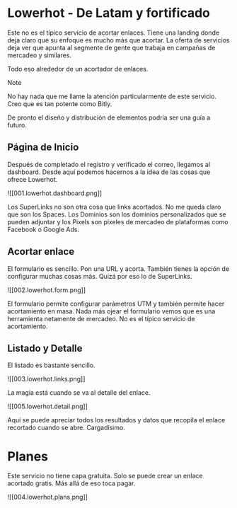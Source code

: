 # Lowerhot - De Latam y fortificado

Este no es el típico servicio de acortar enlaces. Tiene una landing donde deja claro que su enfoque es mucho más que acortar. La oferta de servicios deja ver que apunta al segmente de gente que trabaja en campañas de mercadeo y similares.

Todo eso alrededor de un acortador de enlaces.

> [!Note]
> No hay nada que me llame la atención particularmente de este servicio. Creo que es tan potente como Bitly.
>
> De pronto el diseño y distribución de elementos podría ser una guía a futuro.

## Página de Inicio

Después de completado el registro y verificado el correo, llegamos al dashboard. Desde aquí podemos hacernos a la idea de las cosas que ofrece Lowerhot.

![[001.lowerhot.dashboard.png]]

Los SuperLinks no son otra cosa que links acortados. No me queda claro que son los Spaces. Los Dominios son los dominios personalizados que se pueden adjuntar y los Pixels son píxeles de mercadeo de plataformas como Facebook o Google Ads.

## Acortar enlace

El formulario es sencillo. Pon una URL y acorta. También tienes la opción de configurar muchas cosas más. Quizá por eso lo de SuperLinks.

![[002.lowerhot.form.png]]

El formulario permite configurar parámetros UTM y también permite hacer acortamiento en masa. Nada más ojear el formulario vemos que es una herramienta netamente de mercadeo. No es el típico servicio de acortamiento.

## Listado y Detalle

El listado es bastante sencillo.

![[003.lowerhot.links.png]]

La magia está cuando se va al detalle del enlace.

![[005.lowerhot.detail.png]]

Aquí se puede apreciar todos los resultados y datos que recopila el enlace recortado cuando se abre. Cargadísimo.

# Planes

Este servicio no tiene capa gratuita. Solo se puede crear un enlace acortado gratis. Más allá de eso toca pagar.

![[004.lowerhot.plans.png]]